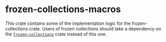 # frozen-collections-macros

This crate contains some of the implementation logic for the
frozen-collections crate. Users of frozen collections
should take a dependency on the [`frozen-collections`](https://docs.rs/frozen-collections) crate
instead of this one.
